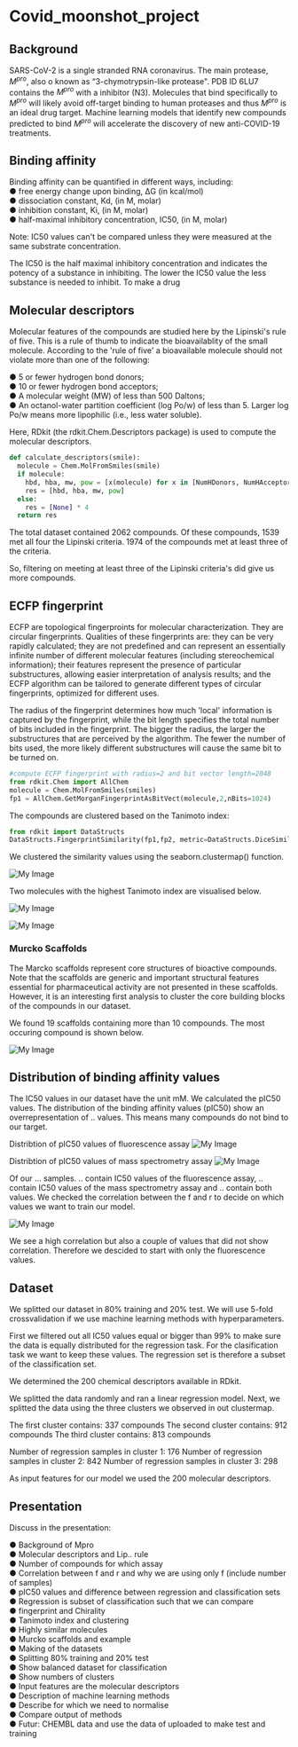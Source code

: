 # Covid_moonshot_project

## Background
SARS-CoV-2 is a single stranded RNA coronavirus. The main protease, $M^{pro}$, also o known as “3-chymotrypsin-like protease". PDB ID 6LU7 contains the $M^{pro}$ with a inhibitor (N3). Molecules that bind specifically to $M^{pro}$ will likely avoid off-target binding to human proteases and thus $M^{pro}$ is an ideal drug target. 
Machine learning models that identify new compounds predicted to bind $M^{pro}$ will accelerate the discovery of new anti-COVID-19 treatments. 

## Binding affinity
Binding affinity can be quantified in different ways, including:  
● free energy change upon binding, ΔG (in kcal/mol)  
● dissociation constant, Kd, (in M, molar)  
● inhibition constant, Ki, (in M, molar)  
● half-maximal inhibitory concentration, IC50, (in M, molar)  

Note: IC50 values can't be compared unless they were measured at the same substrate concentration.

The IC50 is the half maximal inhibitory concentration and indicates the potency of a substance in inhibiting. The lower the IC50 value the less substance is needed to inhibit. To make a drug 

## Molecular descriptors 
Molecular features of the compounds are studied here by the Lipinski's rule of five. This is a rule of thumb to indicate the bioavailablity of the small molecule. According to the 'rule of five' a bioavailable molecule should not violate more than one of the following:  

● 5 or fewer hydrogen bond donors;  
● 10 or fewer hydrogen bond acceptors;  
● A molecular weight (MW) of less than 500 Daltons;  
● An octanol-water partition coefficient (log Po/w) of less than 5. Larger log Po/w means
more lipophilic (i.e., less water soluble).  

Here, RDkit (the rdkit.Chem.Descriptors package) is used to compute the molecular descriptors.  

```python
def calculate_descriptors(smile):
  molecule = Chem.MolFromSmiles(smile)
  if molecule:
    hbd, hba, mw, pow = [x(molecule) for x in [NumHDonors, NumHAcceptors, MolWt, MolLogP]]
    res = [hbd, hba, mw, pow]
  else:
    res = [None] * 4
  return res
```

The total dataset contained 2062 compounds. Of these compounds, 1539 met all four the Lipinski criteria. 1974 of the compounds met at least three of the criteria. 

So, filtering on meeting at least three of the Lipinski criteria's did give us more compounds.

## ECFP fingerprint
ECFP are topological fingerproints for molecular characterization. They are circular fingerprints. Qualities of these fingerprints are: they can be very rapidly calculated; they are not predefined and can represent an essentially infinite number of different molecular features (including stereochemical information); their features represent the presence of particular substructures, allowing easier interpretation of analysis results; and the ECFP algorithm can be tailored to generate different types of circular fingerprints, optimized for different uses.

The radius of the fingerprint determines how much 'local' information is captured
by the fingerprint, while the bit length specifies the total number of bits included in the
fingerprint.  The bigger the radius, the larger the substructures that are perceived by the algorithm. The fewer the number of bits used, the more likely different substructures will cause the same bit to be turned on. 

```python
#compute ECFP fingerprint with radius=2 and bit vector length=2048
from rdkit.Chem import AllChem
molecule = Chem.MolFromSmiles(smiles)
fp1 = AllChem.GetMorganFingerprintAsBitVect(molecule,2,nBits=1024)
```

The compounds are clustered based on the Tanimoto index:

```python
from rdkit import DataStructs
DataStructs.FingerprintSimilarity(fp1,fp2, metric=DataStructs.DiceSimilarity)
```

We clustered the similarity values using the seaborn.clustermap() function. 

![My Image](Figures/dendrogram_data.png)

Two molecules with the highest Tanimoto index are visualised below. 

![My Image](Figures/highly_similar_molecule_1.png)

![My Image](Figures/highly_similar_molecule_2.png)

### Murcko Scaffolds
The Marcko scaffolds represent core structures of bioactive compounds. Note that the scaffolds are generic and important structural features essential for pharmaceutical activity are not presented in these scaffolds. However, it is an interesting first analysis to cluster the core building blocks of the compounds in our dataset.

We found 19 scaffolds containing more than 10 compounds. The most occuring compound is shown below.

![My Image](Figures/most_occuring_core.png)

## Distribution of binding affinity values
The IC50 values in our dataset have the unit mM. We calculated the pIC50 values. 
The distribution of the binding affinity values (pIC50) show an overrepresentation of .. values. This means many compounds do not bind to our target. 

Distribtion of pIC50 values of fluorescence assay
![My Image](Figures/distribution_binding_affinity_f.png)

Distribtion of pIC50 values of mass spectrometry assay
![My Image](Figures/distribution_binding_affinity_r.png)


Of our ... samples. .. contain IC50 values of the fluorescence assay, .. contain IC50 values of the mass spectrometry assay and .. contain both values. We checked the correlation between the f and r to decide on which values we want to train our model.

![My Image](Figures/correlation_f_r.png)

We see a high correlation but also a couple of values that did not show correlation. Therefore we descided to start with only the fluorescence values. 


## Dataset
We splitted our dataset in 80% training and 20% test. We will use 5-fold crossvalidation if we use machine learning methods with hyperparameters. 

First we filtered out all IC50 values equal or bigger than 99% to make sure the data is equally distributed for the regression task. For the clasification task we want to keep these values. The regression set is therefore a subset of the classification set. 

We determined the 200 chemical descriptors available in RDkit. 

We splitted the data randomly and ran a linear regression model. 
Next, we splitted the data using the three clusters we observed in out clustermap. 

The first cluster contains: 337 compounds
The second cluster contains: 912 compounds
The third cluster contains: 813 compounds

Number of regression samples in cluster 1: 176
Number of regression samples in cluster 2: 842
Number of regression samples in cluster 3: 298


As input features for our model we used the 200 molecular descriptors. 

## Presentation

Discuss in the presentation:  

● Background of Mpro  
● Molecular descriptors and Lip.. rule  
● Number of compounds for which assay  
● Correlation between f and r and why we are using only f (include number of samples)  
● pIC50 values and difference between regression and classification sets  
● Regression is subset of classification such that we can compare  
● fingerprint and Chirality  
● Tanimoto index and clustering  
● Highly similar molecules  
● Murcko scaffolds and example  
● Making of the datasets  
● Splitting 80% training and 20% test  
● Show balanced dataset for classification  
● Show numbers of clusters  
● Input features are the molecular descriptors  
● Description of machine learning methods  
● Describe for which we need to normalise  
● Compare output of methods  
● Futur: CHEMBL data and use the data of uploaded to make test and training  
